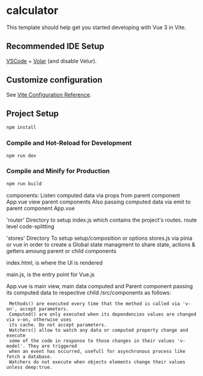 # calculator

This template should help get you started developing with Vue 3 in Vite.

## Recommended IDE Setup

[VSCode](https://code.visualstudio.com/) + [Volar](https://marketplace.visualstudio.com/items?itemName=Vue.volar) (and disable Vetur).

## Customize configuration

See [Vite Configuration Reference](https://vite.dev/config/).

## Project Setup

```sh
npm install
```

### Compile and Hot-Reload for Development

```sh
npm run dev
```

### Compile and Minify for Production

```sh
npm run build
```
components:
Listen computed data via props from parent component App.vue view parent components
Also passing computed data via emit to parent component App.vue

'router' Directory to setup index.js which contains the project's routes.
route level code-splitting

'stores' Directory To setup setup/composition or options stores.js via pinia or vue in order to create a Global state managment to share state, actions & getters amoung parent or child components

index.html, is where the UI is rendered

main.js, is the entry point for Vue.js

App.vue is main view, main data computed and Parent component passing its computed data to respective child /src/components as follows:

     Methods() are executed every time that the method is called via 'v-on', accept parameters.
     Computed() are only executed when its dependencies values are changed via v-on, otherwise uses
     its cache. Do not accept parameters.
     Watchers() allow to watch any data or computed property change and execute
     some of the code in response to those changes in their values 'v-model'. They are triggered
     when an event has occurred, usefull for asynchronous process like fetch a database.
     Watchers do not execute when objects elements change their values unless deep:true.
  